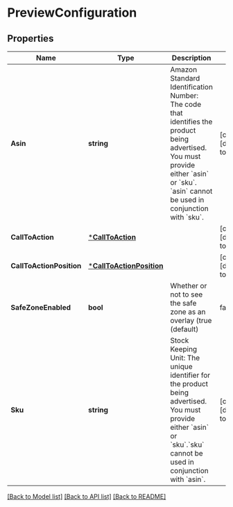# PreviewConfiguration

## Properties
Name | Type | Description | Notes
------------ | ------------- | ------------- | -------------
**Asin** | **string** | Amazon Standard Identification Number: The code that identifies the product being advertised. You must provide either &#x60;asin&#x60; or &#x60;sku&#x60;. &#x60;asin&#x60; cannot be used in conjunction with &#x60;sku&#x60;. | [optional] [default to null]
**CallToAction** | [***CallToAction**](CallToAction.md) |  | [optional] [default to null]
**CallToActionPosition** | [***CallToActionPosition**](CallToActionPosition.md) |  | [optional] [default to null]
**SafeZoneEnabled** | **bool** | Whether or not to see the safe zone as an overlay (true (default) | false). | [optional] [default to null]
**Sku** | **string** | Stock Keeping Unit: The unique identifier for the product being advertised. You must provide either &#x60;asin&#x60; or &#x60;sku&#x60;.&#x60;sku&#x60; cannot be used in conjunction with &#x60;asin&#x60;. | [optional] [default to null]

[[Back to Model list]](../README.md#documentation-for-models) [[Back to API list]](../README.md#documentation-for-api-endpoints) [[Back to README]](../README.md)

